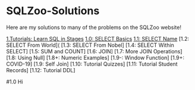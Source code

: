 # SQLZoo-Solutions

Here are my solutions to many of the problems on the SQLZoo website!

[1.Tutorials: Learn SQL in Stages](#real-cool-heading)
  [1.0: SELECT Basics](#1.0)
  [1.1: SELECT Name](#1.1)
  [1.2: SELECT From World](
  [1.3: SELECT From Nobel]
  [1.4: SELECT Within SELECT]
  [1.5: SUM and COUNT]
  [1.6: JOIN]
  [1.7: More JOIN Operations]
  [1.8: Using Null]
  [1.8+: Numeric Examples]
  [1.9-: Window Function]
  [1.9+: COVID-19]
  [1.9: Self Join]
  [1.10: Tutorial Quizzes]
  [1.11: Tutorial Student Records]
  [1.12: Tutorial DDL]

#1.0
Hi
